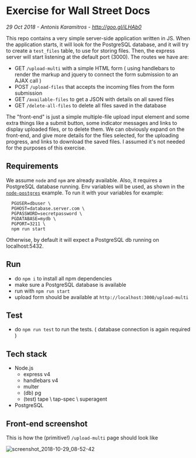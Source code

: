 
# Exercise for Wall Street Docs

*29 Oct 2018 - Antonis Karamitros - http://goo.gl/iLHAb0*

This repo contains a very simple server-side application written in JS.
When the application starts, it will look for the PostgreSQL database, and it will try to create a `test_files` table, to use for storing files.
Then, the express server will start listening at the default port (3000).
The routes we have are:
- GET `/upload-multi` with a simple HTML form ( using handlebars to render the markup and jquery to connect the form submission to an AJAX call )
- POST `/upload-files` that accepts the incoming files from the form submission
- GET `/available-files` to get a JSON with details on all saved files
- GET `/delete-all-files` to delete all files saved in the database

The "front-end" is just a simple multiple-file upload input element and some extra things like a submit button, some indicator messages and links to display uploaded files, or to delete them.
We can obviously expand on the front-end, and give more details for the files selected, for the uploading progress, and links to download the saved files.
I assumed it's not needed for the purposes of this exercise.

## Requirements
We assume `node` and `npm` are already available.
Also, it requires a PostgreSQL database running.
Env variables will be used, as shown in the [`node-postgres`](https://node-postgres.com/) example.
To run it with your variables for example:
```
  PGUSER=dbuser \
  PGHOST=database.server.com \
  PGPASSWORD=secretpassword \
  PGDATABASE=mydb \
  PGPORT=3211 \
  npm run start
```
Otherwise, by default it will expect a PostgreSQL db running on localhost:5432.

## Run
- do `npm i` to install all npm dependencies
- make sure a PostgreSQL database is available
- run with `npm run start`
- upload form should be available at `http://localhost:3000/upload-multi`

## Test
- do `npm run test` to run the tests. ( database connection is again required )

## Tech stack
- Node.js
    - express v4
    - handlebars v4
    - multer
    - (db) pg
    - (test) tape \ tap-spec \ superagent
- PostgreSQL


## Front-end screenshot
This is how the (primitive!) `/upload-multi` page should look like

![screenshot_2018-10-29_08-52-42](https://user-images.githubusercontent.com/4569111/47639010-26d68c80-db58-11e8-8fae-328668ab36c8.png)
